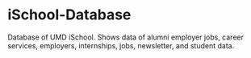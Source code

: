 # iSchool-Database
Database of UMD iSchool. Shows data of alumni employer jobs, career services, employers, internships, jobs, newsletter, and student data. 
